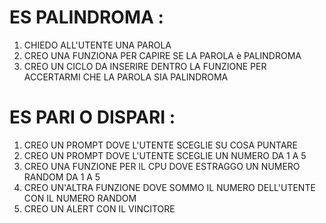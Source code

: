 # ES PALINDROMA :
1) CHIEDO ALL'UTENTE UNA PAROLA
2) CREO UNA FUNZIONA PER CAPIRE SE LA PAROLA è PALINDROMA
3) CREO UN CICLO DA INSERIRE DENTRO LA FUNZIONE PER ACCERTARMI CHE LA PAROLA SIA PALINDROMA

# ES PARI O DISPARI :
1) CREO UN PROMPT DOVE L'UTENTE SCEGLIE SU COSA PUNTARE
2) CREO UN PROMPT DOVE L'UTENTE SCEGLIE UN NUMERO DA 1 A 5
3) CREO UNA FUNZIONE PER IL CPU DOVE ESTRAGGO UN NUMERO RANDOM DA 1 A 5
4) CREO UN'ALTRA FUNZIONE DOVE SOMMO IL NUMERO DELL'UTENTE CON IL NUMERO RANDOM
5) CREO UN ALERT CON IL VINCITORE

